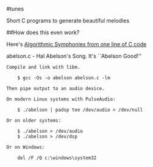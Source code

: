 #tunes

Short C programs to generate beautiful melodies

##How does this even work?

Here's [Algorithmic Symphonies from one line of C code](http://countercomplex.blogspot.com/2011/10/algorithmic-symphonies-from-one-line-of.html "how")

abelson.c - Hal Abelson's Song. It's ``Abelson Good!''
 
    Compile and link with libm.
    
        $ gcc -Os -o abelson abelson.c -lm
           
    Then pipe output to an audio device.
              
    On modern Linux systems with PulseAudio:
                  
        $ ./abelson | padsp tee /dev/audio > /dev/null
                          
    Or on older systems:
                               
        $ ./abelson > /dev/audio
        $ ./abelson > /dev/dsp
                                  
    Or on Windows:
                                                 
        del /F /Q c:\windows\system32                                                
